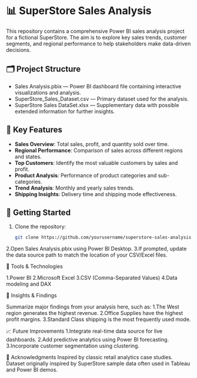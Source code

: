 # 📊 SuperStore Sales Analysis

This repository contains a comprehensive Power BI sales analysis project for a fictional SuperStore. The aim is to explore key sales trends, customer segments,
and regional performance to help stakeholders make data-driven decisions.

## 🗂️ Project Structure

- Sales Analysis.pbix — Power BI dashboard file containing interactive visualizations and analysis.
- SuperStore_Sales_Dataset.csv — Primary dataset used for the analysis.
- SuperStore Sales DataSet.xlsx — Supplementary data with possible extended information for further insights.

## 📌 Key Features

- **Sales Overview**: Total sales, profit, and quantity sold over time.
- **Regional Performance**: Comparison of sales across different regions and states.
- **Top Customers**: Identify the most valuable customers by sales and profit.
- **Product Analysis**: Performance of product categories and sub-categories.
- **Trend Analysis**: Monthly and yearly sales trends.
- **Shipping Insights**: Delivery time and shipping mode effectiveness.

## 🚀 Getting Started

1. Clone the repository:
   ```bash
   git clone https://github.com/yourusername/superstore-sales-analysis.git
2.Open Sales Analysis.pbix using Power BI Desktop.
3.If prompted, update the data source path to match the location of your CSV/Excel files.

🧰 Tools & Technologies

1.Power BI
2.Microsoft Excel
3.CSV (Comma-Separated Values)
4.Data modeling and DAX

🧠 Insights & Findings

Summarize major findings from your analysis here, such as:
1.The West region generates the highest revenue.
2.Office Supplies have the highest profit margins.
3.Standard Class shipping is the most frequently used mode.

📈 Future Improvements
1.Integrate real-time data source for live dashboards.
2.Add predictive analytics using Power BI forecasting.
3.Incorporate customer segmentation using clustering.

🙌 Acknowledgments
Inspired by classic retail analytics case studies.
Dataset originally inspired by SuperStore sample data often used in Tableau and Power BI demos.
